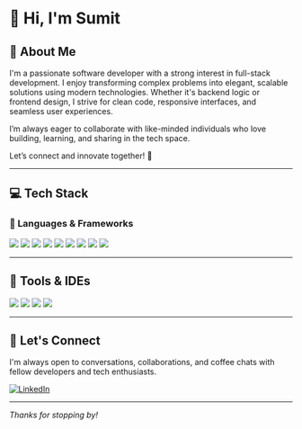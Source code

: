 # 👋 Hi, I'm Sumit

## 💼 About Me

I'm a passionate software developer with a strong interest in full-stack development. I enjoy transforming complex problems into elegant, scalable solutions using modern technologies. Whether it's backend logic or frontend design, I strive for clean code, responsive interfaces, and seamless user experiences.

I’m always eager to collaborate with like-minded individuals who love building, learning, and sharing in the tech space.

Let’s connect and innovate together! 🚀

---

## 💻 Tech Stack

### 🔹 Languages & Frameworks

<p>
  <img src="https://img.shields.io/badge/Java-ED8B00?style=for-the-badge&logo=java&logoColor=white"/>
  <img src="https://img.shields.io/badge/Spring%20Boot-6DB33F?style=for-the-badge&logo=spring-boot&logoColor=white"/>
  <img src="https://img.shields.io/badge/.NET-512BD4?style=for-the-badge&logo=dotnet&logoColor=white"/>
  <img src="https://img.shields.io/badge/React-20232A?style=for-the-badge&logo=react&logoColor=61DAFB"/>
  <img src="https://img.shields.io/badge/JavaScript-F7DF1E?style=for-the-badge&logo=javascript&logoColor=black"/>
  <img src="https://img.shields.io/badge/HTML5-E34F26?style=for-the-badge&logo=html5&logoColor=white"/>
  <img src="https://img.shields.io/badge/CSS3-1572B6?style=for-the-badge&logo=css3&logoColor=white"/>
  <img src="https://img.shields.io/badge/Bootstrap-563D7C?style=for-the-badge&logo=bootstrap&logoColor=white"/>
  <img src="https://img.shields.io/badge/MySQL-4479A1?style=for-the-badge&logo=mysql&logoColor=white"/>
</p>

---

## 🧰 Tools & IDEs

<p>
  <img src="https://img.shields.io/badge/Eclipse-2C2255?style=for-the-badge&logo=eclipse&logoColor=white"/>
  <img src="https://img.shields.io/badge/VS%20Code-007ACC?style=for-the-badge&logo=visual-studio-code&logoColor=white"/>
  <img src="https://img.shields.io/badge/Spring%20Tool%20Suite-6DB33F?style=for-the-badge&logo=spring&logoColor=white"/>
  <img src="https://img.shields.io/badge/MySQL%20Workbench-00758F?style=for-the-badge&logo=mysql&logoColor=white"/>
</p>

---

## 🤝 Let's Connect

I'm always open to conversations, collaborations, and coffee chats with fellow developers and tech enthusiasts.

[![LinkedIn](https://img.shields.io/badge/LinkedIn-Connect-blue?style=for-the-badge&logo=linkedin&logoColor=white)](https://www.linkedin.com/in/your-link-here)

---

_Thanks for stopping by!_
